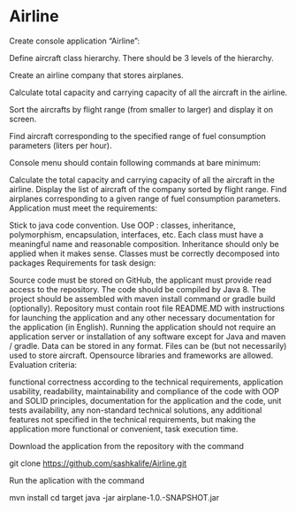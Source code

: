 # Airline
Create console application “Airline”:

Define aircraft class hierarchy. There should be 3 levels of the hierarchy.

Create an airline company that stores airplanes.

Calculate total capacity and carrying capacity of all the aircraft in the airline.

Sort the aircrafts by flight range (from smaller to larger) and display it on screen.

Find aircraft corresponding to the specified range of fuel consumption parameters (liters per hour).

Console menu should contain following commands at bare minimum:

Calculate the total capacity and carrying capacity of all the aircraft in the airline.
Display the list of aircraft of the company sorted by flight range.
Find airplanes corresponding to a given range of fuel consumption parameters.
Application must meet the requirements:

Stick to java code convention.
Use OOP : classes, inheritance, polymorphism, encapsulation, interfaces, etc.
Each class must have a meaningful name and reasonable composition.
Inheritance should only be applied when it makes sense.
Classes must be correctly decomposed into packages
Requirements for task design:

Source code must be stored on GitHub, the applicant must provide read access to the repository.
The code should be compiled by Java 8.
The project should be assembled with maven install command or gradle build (optionally).
Repository must contain root file README.MD with instructions for launching the application and any other necessary documentation for the application (in English).
Running the application should not require an application server or installation of any software except for Java and maven / gradle.
Data can be stored in any format. Files can be (but not necessarily) used to store aircraft.
Opensource libraries and frameworks are allowed.
Evaluation criteria:

functional correctness according to the technical requirements,
application usability,
readability, maintainability and compliance of the code with OOP and SOLID principles,
documentation for the application and the code,
unit tests availability,
any non-standard technical solutions,
any additional features not specified in the technical requirements, but making the application more functional or convenient,
task execution time.

Download the application from the repository with the command

git clone https://github.com/sashkalife/Airline.git

Run the aplication with the command

mvn install
cd target
java -jar airplane-1.0.-SNAPSHOT.jar
